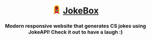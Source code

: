 
<div align="center">
  <h1>
    <img src="src/logo.png" alt="JokeBox Icon" height="28px">
    <a href="https://maggyprotasio.github.io/JokeBox/">JokeBox</a>
  </h1>
  <h3>Modern responsive website that generates CS jokes using JokeAPI! Check it out to have a laugh :) <h3>
</div>
